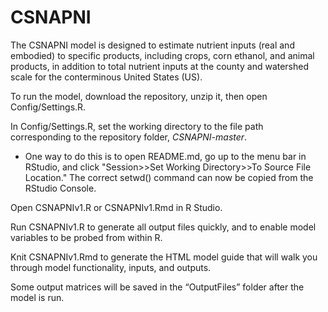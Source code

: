 # CSNAPNI
The CSNAPNI model is designed to estimate nutrient inputs (real and embodied) to specific products, including crops, corn ethanol,
and animal products, in addition to total nutrient inputs at the county and watershed scale for the conterminous United States (US).

To run the model, download the repository, unzip it, then open Config/Settings.R.

In Config/Settings.R, set the working directory to the file path corresponding to the repository folder, *CSNAPNI-master*.
 * One way to do this is to open README.md, go up to the menu bar in RStudio, and click "Session>>Set Working Directory>>To Source File Location." 
The correct setwd() command can now be copied from the RStudio Console.

Open CSNAPNIv1.R or CSNAPNIv1.Rmd in R Studio.

Run CSNAPNIv1.R to generate all output files quickly, and to enable model variables to be probed from within R.

Knit CSNAPNIv1.Rmd to generate the HTML model guide that will walk you through model functionality, inputs, and outputs.

Some output matrices will be saved in the “OutputFiles” folder after the model is run.
